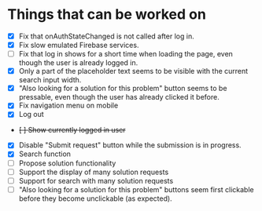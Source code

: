 # Things that can be worked on

* [X] Fix that onAuthStateChanged is not called after log in.
* [X] Fix slow emulated Firebase services.
* [ ] Fix that log in shows for a short time when loading the page,
      even though the user is already logged in.
* [X] Only a part of the placeholder text seems to be visible with the current search input width.
* [X] "Also looking for a solution for this problem" button seems to be pressable, 
      even though the user has already clicked it before.
* [X] Fix navigation menu on mobile
* [X] Log out
* ~~[ ] Show currently logged in user~~
* [X] Disable "Submit request" button while the submission is in progress.
* [X] Search function
* [ ] Propose solution functionality
* [ ] Support the display of many solution requests
* [ ] Support for search with many solution requests
* [ ] "Also looking for a solution for this problem" buttons seem first clickable before they become unclickable (as expected).
